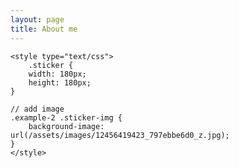 ```yaml
---
layout: page
title: About me 
---
```

<script type="text/javascript" src="/assets/js/sticker.min.js"></script>
    <style type="text/css">
        .sticker {
        width: 180px;
        height: 180px;
    }

    // add image
    .example-2 .sticker-img {
        background-image: url(/assets/images/12456419423_797ebbe6d0_z.jpg);
    }
    </style>

<script type="text/javascript">
    Sticker.init('.sticker');
</script>